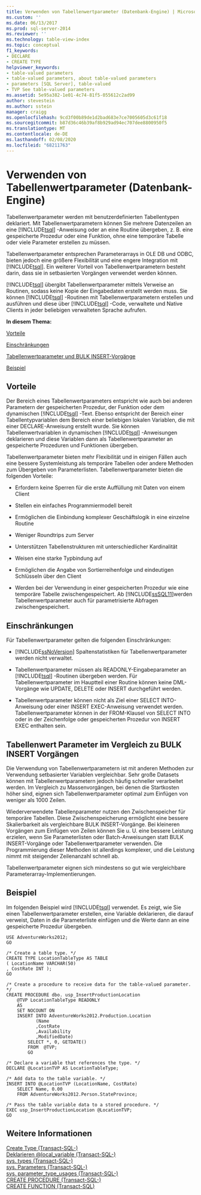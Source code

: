 ```yaml
---
title: Verwenden von Tabellenwertparameter (Datenbank-Engine) | Microsoft-Dokumentation
ms.custom: ''
ms.date: 06/13/2017
ms.prod: sql-server-2014
ms.reviewer: ''
ms.technology: table-view-index
ms.topic: conceptual
f1_keywords:
- DECLARE
- CREATE TYPE
helpviewer_keywords:
- table-valued parameters
- table-valued parameters, about table-valued parameters
- parameters [SQL Server], table-valued
- TVP See table-valued parameters
ms.assetid: 5e95a382-1e01-4c74-81f5-055612c2ad99
author: stevestein
ms.author: sstein
manager: craigg
ms.openlocfilehash: 9cd3f00b89de1d2bad683e7ce7005605d3c61f18
ms.sourcegitcommit: b87d36c46b39af8b929ad94ec707dee8800950f5
ms.translationtype: MT
ms.contentlocale: de-DE
ms.lasthandoff: 02/08/2020
ms.locfileid: "68211763"
---
```

# <a name="use-table-valued-parameters-database-engine"></a>Verwenden von Tabellenwertparameter (Datenbank-Engine)
  Tabellenwertparameter werden mit benutzerdefinierten Tabellentypen deklariert. Mit Tabellenwertparametern können Sie mehrere Datenzeilen an eine [!INCLUDE[tsql](../../includes/tsql-md.md)] -Anweisung oder an eine Routine übergeben, z. B. eine gespeicherte Prozedur oder eine Funktion, ohne eine temporäre Tabelle oder viele Parameter erstellen zu müssen.  
  
 Tabellenwertparameter entsprechen Parameterarrays in OLE DB und ODBC, bieten jedoch eine größere Flexibilität und eine engere Integration mit [!INCLUDE[tsql](../../includes/tsql-md.md)]. Ein weiterer Vorteil von Tabellenwertparametern besteht darin, dass sie in setbasierten Vorgängen verwendet werden können.  
  
 [!INCLUDE[tsql](../../includes/tsql-md.md)] übergibt Tabellenwertparameter mittels Verweise an Routinen, sodass keine Kopie der Eingabedaten erstellt werden muss. Sie können [!INCLUDE[tsql](../../includes/tsql-md.md)] -Routinen mit Tabellenwertparametern erstellen und ausführen und diese über [!INCLUDE[tsql](../../includes/tsql-md.md)] -Code, verwaltete und Native Clients in jeder beliebigen verwalteten Sprache aufrufen.  
  
 **In diesem Thema:**  
  
 [Vorteile](#Benefits)  
  
 [Einschränkungen](#Restrictions)  
  
 [Tabellenwertparameter und BULK INSERT-Vorgänge](#BulkInsert)  
  
 [Beispiel](#Example)  
  
##  <a name="Benefits"></a> Vorteile  
 Der Bereich eines Tabellenwertparameters entspricht wie auch bei anderen Parametern der gespeicherten Prozedur, der Funktion oder dem dynamischen [!INCLUDE[tsql](../../includes/tsql-md.md)] -Text. Ebenso entspricht der Bereich einer Tabellentypvariablen dem Bereich einer beliebigen lokalen Variablen, die mit einer DECLARE-Anweisung erstellt wurde. Sie können Tabellenwertvariablen in dynamischen [!INCLUDE[tsql](../../includes/tsql-md.md)] -Anweisungen deklarieren und diese Variablen dann als Tabellenwertparameter an gespeicherte Prozeduren und Funktionen übergeben.  
  
 Tabellenwertparameter bieten mehr Flexibilität und in einigen Fällen auch eine bessere Systemleistung als temporäre Tabellen oder andere Methoden zum Übergeben von Parameterlisten. Tabellenwertparameter bieten die folgenden Vorteile:  
  
-   Erfordern keine Sperren für die erste Auffüllung mit Daten von einem Client  
  
-   Stellen ein einfaches Programmiermodell bereit  
  
-   Ermöglichen die Einbindung komplexer Geschäftslogik in eine einzelne Routine  
  
-   Weniger Roundtrips zum Server  
  
-   Unterstützen Tabellenstrukturen mit unterschiedlicher Kardinalität  
  
-   Weisen eine starke Typbindung auf  
  
-   Ermöglichen die Angabe von Sortierreihenfolge und eindeutigen Schlüsseln über den Client  
  
-   Werden bei der Verwendung in einer gespeicherten Prozedur wie eine temporäre Tabelle zwischengespeichert. Ab [!INCLUDE[ssSQL11](../../includes/sssql11-md.md)]werden Tabellenwertparameter auch für parametrisierte Abfragen zwischengespeichert.  
  
##  <a name="Restrictions"></a> Einschränkungen  
 Für Tabellenwertparameter gelten die folgenden Einschränkungen:  
  
-   
  [!INCLUDE[ssNoVersion](../../includes/ssnoversion-md.md)] Spaltenstatistiken für Tabellenwertparameter werden nicht verwaltet.  
  
-   Tabellenwertparameter müssen als READONLY-Eingabeparameter an [!INCLUDE[tsql](../../includes/tsql-md.md)] -Routinen übergeben werden. Für Tabellenwertparameter im Hauptteil einer Routine können keine DML-Vorgänge wie UPDATE, DELETE oder INSERT durchgeführt werden.  
  
-   Tabellenwertparameter können nicht als Ziel einer SELECT INTO-Anweisung oder einer INSERT EXEC-Anweisung verwendet werden. Tabellenwertparameter können in der FROM-Klausel von SELECT INTO oder in der Zeichenfolge oder gespeicherten Prozedur von INSERT EXEC enthalten sein.  
  
##  <a name="BulkInsert"></a>Tabellenwert Parameter im Vergleich zu BULK INSERT Vorgängen  
 Die Verwendung von Tabellenwertparametern ist mit anderen Methoden zur Verwendung setbasierter Variablen vergleichbar. Sehr große Datasets können mit Tabellenwertparametern jedoch häufig schneller verarbeitet werden. Im Vergleich zu Massenvorgängen, bei denen die Startkosten höher sind, eignen sich Tabellenwertparameter optimal zum Einfügen von weniger als 1000 Zeilen.  
  
 Wiederverwendete Tabellenparameter nutzen den Zwischenspeicher für temporäre Tabellen. Diese Zwischenspeicherung ermöglicht eine bessere Skalierbarkeit als vergleichbare BULK INSERT-Vorgänge. Bei kleineren Vorgängen zum Einfügen von Zeilen können Sie u. U. eine bessere Leistung erzielen, wenn Sie Parameterlisten oder Batch-Anweisungen statt BULK INSERT-Vorgänge oder Tabellenwertparameter verwenden. Die Programmierung dieser Methoden ist allerdings komplexer, und die Leistung nimmt mit steigender Zeilenanzahl schnell ab.  
  
 Tabellenwertparameter eignen sich mindestens so gut wie vergleichbare Parameterarray-Implementierungen.  
  
##  <a name="Example"></a>Beispiel  
 Im folgenden Beispiel wird [!INCLUDE[tsql](../../includes/tsql-md.md)] verwendet. Es zeigt, wie Sie einen Tabellenwertparameter erstellen, eine Variable deklarieren, die darauf verweist, Daten in die Parameterliste einfügen und die Werte dann an eine gespeicherte Prozedur übergeben.  
  
```  
USE AdventureWorks2012;  
GO  
  
/* Create a table type. */  
CREATE TYPE LocationTableType AS TABLE   
( LocationName VARCHAR(50)  
, CostRate INT );  
GO  
  
/* Create a procedure to receive data for the table-valued parameter. */  
CREATE PROCEDURE dbo. usp_InsertProductionLocation  
    @TVP LocationTableType READONLY  
    AS   
    SET NOCOUNT ON  
    INSERT INTO AdventureWorks2012.Production.Location  
           (Name  
           ,CostRate  
           ,Availability  
           ,ModifiedDate)  
        SELECT *, 0, GETDATE()  
        FROM  @TVP;  
        GO  
  
/* Declare a variable that references the type. */  
DECLARE @LocationTVP AS LocationTableType;  
  
/* Add data to the table variable. */  
INSERT INTO @LocationTVP (LocationName, CostRate)  
    SELECT Name, 0.00  
    FROM AdventureWorks2012.Person.StateProvince;  
  
/* Pass the table variable data to a stored procedure. */  
EXEC usp_InsertProductionLocation @LocationTVP;  
GO  
```  
  
## <a name="see-also"></a>Weitere Informationen  
 [Create Type &#40;Transact-SQL-&#41;](/sql/t-sql/statements/create-type-transact-sql)   
 [Deklarieren @local_variable &#40;Transact-SQL-&#41;](/sql/t-sql/language-elements/declare-local-variable-transact-sql)   
 [sys. types &#40;Transact-SQL-&#41;](/sql/relational-databases/system-catalog-views/sys-types-transact-sql)   
 [sys. Parameters &#40;Transact-SQL-&#41;](/sql/relational-databases/system-catalog-views/sys-parameters-transact-sql)   
 [sys. parameter_type_usages &#40;Transact-SQL-&#41;](/sql/relational-databases/system-catalog-views/sys-parameter-type-usages-transact-sql)   
 [CREATE PROCEDURE &#40;Transact-SQL-&#41;](/sql/t-sql/statements/create-procedure-transact-sql)   
 [CREATE FUNCTION &#40;Transact-SQL&#41;](/sql/t-sql/statements/create-function-transact-sql)  
  
  
